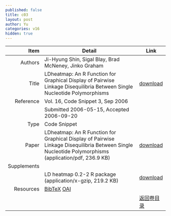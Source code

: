 ```yaml
---
published: false
title: c03
layout: post
author: Yu
categories: v16
hidden: true
---
```


| Item | Detail | Link |
|---:|---|---|
| Authors | Ji-Hyung Shin, Sigal Blay, Brad McNeney, Jinko Graham| |
| Title |LDheatmap: An R Function for Graphical Display of Pairwise Linkage Disequilibria Between Single Nucleotide Polymorphisms | [download](http://www.jstatsoft.org/v16/c03/paper) |
| Reference |Vol. 16, Code Snippet 3, Sep 2006 | |
| | Submitted 2006-05-15, Accepted 2006-09-20| | 
| Type | Code Snippet| |
| Paper | LDheatmap: An R Function for Graphical Display of Pairwise Linkage Disequilibria Between Single Nucleotide Polymorphisms  (application/pdf, 236.9 KB)| [download](http://www.jstatsoft.org/v16/c03/paper) |
| Supplements | | |
| |LD heatmap 0.2-2 R package  (application/x-gzip, 219.2 KB)|  [download](http://www.jstatsoft.org/v16/c03/supp/1) |
| Resources | [BibTeX](http://www.jstatsoft.org/v16/c03/bibtex) [OAI](http://www.jstatsoft.org/oai?verb=GetRecord&identifier=oai.jstatsoft/v16/c03&prefix=oai_dc)| |
| |  | [返回卷目录]({{site.baseurl}}/volume/v16.html) |